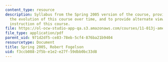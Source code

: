 ```yaml
---
content_type: resource
description: Syllabus from the Spring 2005 version of the course, provided to illustrate
  the evolution of this course over time, and to provide alternate views into the
  instruction of this course.
file: https://ol-ocw-studio-app-qa.s3.amazonaws.com/courses/11-013j-american-urban-history-i-spring-2010/f3ccb0882f5be1e2e27f59dbb0bc33d8_MIT11_013JS10_sylls05.pdf
file_type: application/pdf
parent_uid: 971d2df5-ce83-78eb-5cf4-876ba21b9404
resourcetype: Document
title: Spring 2005, Robert Fogelson
uid: f3ccb088-2f5b-e1e2-e27f-59dbb0bc33d8
---
```

